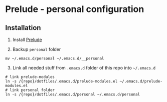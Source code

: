 # Prelude - personal configuration

## Installation

1. Install [Prelude](https://github.com/bbatsov/prelude)

2. Backup `personal` folder
``` shell
mv ~/.emacs.d/personal ~/.emacs.d/__personal
```

3. Link all needed stuff from `.emacs.d` folder of this repo into `~/.emacs.d`

``` shell
# link prelude-modules
ln -s /{repo}/dotfiles/.emacs.d/prelude-modules.el ~/.emacs.d/prelude-modules.el
# link personal folder
ln -s /{repo}/dotfiles/.emacs.d/personal ~/.emacs.d/personal
```
